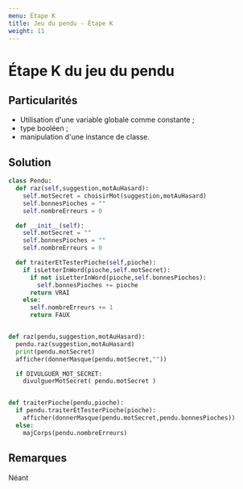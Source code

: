 ```yaml
---
menu: Étape K
title: Jeu du pendu - Étape K
weight: 11
---
```


# Étape K du jeu du pendu

## Particularités

- Utilisation d'une variable globale comme constante ;
- type booléen ;
- manipulation d'une instance de classe.

## Solution

```python
class Pendu:
  def raz(self,suggestion,motAuHasard):
    self.motSecret = choisirMot(suggestion,motAuHasard)
    self.bonnesPioches = ""
    self.nombreErreurs = 0

  def __init__(self):
    self.motSecret = ""
    self.bonnesPioches = ""
    self.nombreErreurs = 0

  def traiterEtTesterPioche(self,pioche):
    if isLetterInWord(pioche,self.motSecret):
      if not isLetterInWord(pioche,self.bonnesPioches):
        self.bonnesPioches += pioche
      return VRAI
    else:
      self.nombreErreurs += 1
      return FAUX


def raz(pendu,suggestion,motAuHasard):
  pendu.raz(suggestion,motAuHasard)
  print(pendu.motSecret)
  afficher(donnerMasque(pendu.motSecret,""))

  if DIVULGUER_MOT_SECRET:
    divulguerMotSecret( pendu.motSecret )


def traiterPioche(pendu,pioche):
  if pendu.traiterEtTesterPioche(pioche):
    afficher(donnerMasque(pendu.motSecret,pendu.bonnesPioches))
  else:
    majCorps(pendu.nombreErreurs)
```

## Remarques

Néant